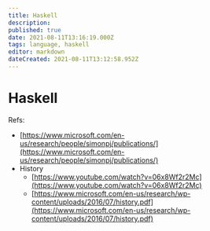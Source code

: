 ```yaml
---
title: Haskell
description: 
published: true
date: 2021-08-11T13:16:19.000Z
tags: language, haskell
editor: markdown
dateCreated: 2021-08-11T13:12:58.952Z
---
```


# Haskell

Refs:
- [https://www.microsoft.com/en-us/research/people/simonpj/publications/](https://www.microsoft.com/en-us/research/people/simonpj/publications/)
- History
	- [https://www.youtube.com/watch?v=06x8Wf2r2Mc](https://www.youtube.com/watch?v=06x8Wf2r2Mc)
  - [https://www.microsoft.com/en-us/research/wp-content/uploads/2016/07/history.pdf](https://www.microsoft.com/en-us/research/wp-content/uploads/2016/07/history.pdf)
